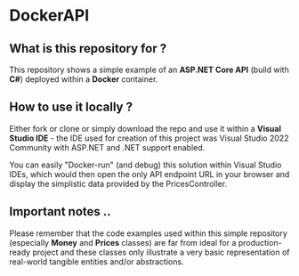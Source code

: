 # DockerAPI

## What is this repository for ?
This repository shows a simple example of an **ASP.NET Core API** (build with **C#**) deployed within a **Docker** container.

## How to use it locally ?
Either fork or clone or simply download the repo and use it within a **Visual Studio IDE** - the IDE used for creation of this project was Visual Studio 2022 Community with ASP.NET and .NET support enabled.

You can easily "Docker-run" (and debug) this solution within Visual Studio IDEs, which would then open the only API endpoint URL in your browser and display the simplistic data provided by the PricesController.

## Important notes ..
Please remember that the code examples used within this simple repository (especially __Money__ and __Prices__ classes) are far from ideal for a production-ready project and these classes only illustrate a very basic representation of real-world tangible entities and/or abstractions.
